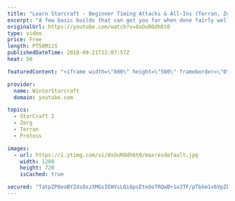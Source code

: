 ```yaml
---
title: "Learn Starcraft - Beginner Timing Attacks & All-Ins (Terran, Zerg & Protoss)"
excerpt: "A few basic builds that can get you far when done fairly well. Also important is how not to overextend and lose everything."
originalUrl: https://youtube.com/watch?v=8xOuROdh6t0
type: video
price: Free
length: PT58M11S
publishedDateTime: 2018-09-21T22:07:57Z
heat: 50

featuredContent: "<iframe width=\"800\" height=\"500\" frameborder=\"0\" src=\"https://www.youtube.com/embed/8xOuROdh6t0\" allow=\"accelerometer; autoplay; encrypted-media; gyroscope; picture-in-picture\" allowfullscreen></iframe>"

provider:
  name: WinterStarcraft
  domain: youtube.com

topics:
  - StarCraft 2
  - Zerg
  - Terran
  - Protoss

images:
  - url: https://i.ytimg.com/vi/8xOuROdh6t0/maxresdefault.jpg
    width: 1280
    height: 720
    isCached: true

secured: "TatpZP0eoBYZds8xzXMGsIEWVsLQi8psEteOoTRQwB+1o2TF/pTbkm1v6VpZkMMHDT9n3GE7onLGV6Y6tsB8kQIZ6qx+/VYyFk0EaF+YMqAw+boVJHAHje9PRfRCeC6aOzUCS3vHNFvHp3xN3nYd1xyTX9eMsldM78DzaSAprelyA5MjvUrjmmQcOllXmPXHpg1WNcfo+q4whqPKZ3eFRglcrPnmZfaGN6KI3HFduXpnYqSkMWW8/l0dqJKVwNzHECL+TESEjAah460BgFYI789iYlxVG6QDEsUJ5x2LYsq47WjeMOh6hHwW/fV1L3alCMuQnNZiSQz+dV1hIbno2SjbN290Q/GWtcXveQUyC30USanJlEjGPfo7MrF4nDQXpusdSSp3/bbvWUinPNrRmtcJkoqz6x86ihS6ehLoqqM=;vjf15guyie/lGTq6bbMjIA=="
---
```



